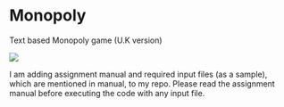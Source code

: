 # Monopoly
Text based Monopoly game (U.K version)

![](https://i.dailymail.co.uk/i/pix/2011/06/03/article-1393521-0C6047E600000578-120_964x966_popup.jpg)

I am adding assignment manual and required input files (as a sample), which are mentioned in manual, to my repo. Please read the assignment manual before executing the code with any input file.

